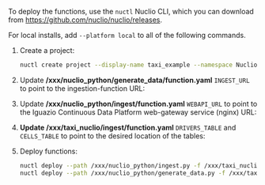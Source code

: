 To deploy the functions, use the `nuctl` Nuclio CLI, which you  can download from https://github.com/nuclio/nuclio/releases.

For local installs, add `--platform local` to all of the following commands.

1.  Create a project:

    ```sh
    nuctl create project --display-name taxi_example --namespace Nuclio taxi_example
    ```

2.  Update **/xxx/nuclio_python/generate_data/function.yaml** `INGEST_URL` to point to the ingestion-function URL:

3.  Update **/xxx/nuclio_python/ingest/function.yaml** `WEBAPI_URL` to point to the Iguazio Continuous Data Platform web-gateway service (nginx) URL:

4.  **Update /xxx/taxi_nuclio/ingest/function.yaml** `DRIVERS_TABLE` and `CELLS_TABLE` to point to the desired location of the tables:

5.  Deploy functions:

    ```sh
    nuctl deploy --path /xxx/nuclio_python/ingest.py -f /xxx/taxi_nuclio/ingest.yaml
    nuctl deploy --path /xxx/nuclio_python/generate_data.py -f /xxx/taxi_nuclio/generate_data.yaml
    ```


